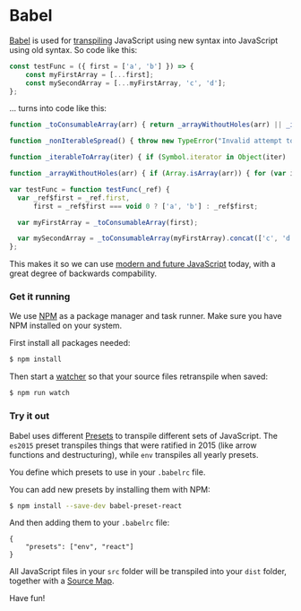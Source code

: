 # Babel

[Babel](https://babeljs.io/) is used for [transpiling](https://en.wikipedia.org/wiki/Source-to-source_compiler) JavaScript using new syntax into JavaScript using old syntax. So code like this:

```javascript
const testFunc = ({ first = ['a', 'b'] }) => {
	const myFirstArray = [...first];
	const mySecondArray = [...myFirstArray, 'c', 'd'];
};
```

... turns into code like this:

```javascript
function _toConsumableArray(arr) { return _arrayWithoutHoles(arr) || _iterableToArray(arr) || _nonIterableSpread(); }

function _nonIterableSpread() { throw new TypeError("Invalid attempt to spread non-iterable instance"); }

function _iterableToArray(iter) { if (Symbol.iterator in Object(iter) || Object.prototype.toString.call(iter) === "[object Arguments]") return Array.from(iter); }

function _arrayWithoutHoles(arr) { if (Array.isArray(arr)) { for (var i = 0, arr2 = new Array(arr.length); i < arr.length; i++) { arr2[i] = arr[i]; } return arr2; } }

var testFunc = function testFunc(_ref) {
  var _ref$first = _ref.first,
      first = _ref$first === void 0 ? ['a', 'b'] : _ref$first;

  var myFirstArray = _toConsumableArray(first);

  var mySecondArray = _toConsumableArray(myFirstArray).concat(['c', 'd']);
};
```

This makes it so we can use [modern and future JavaScript](http://es6-features.org/) today, with a great degree of backwards compability.


### Get it running

We use [NPM](https://www.npmjs.com/) as a package manager and task runner. Make sure you have NPM installed on your system.

First install all packages needed:

```bash
$ npm install
```

Then start a [watcher](https://babeljs.io/docs/en/babel-cli/) so that your source files retranspile when saved:

```bash
$ npm run watch
```


### Try it out

Babel uses different [Presets](https://babeljs.io/docs/en/presets) to transpile different sets of JavaScript. The `es2015` preset transpiles things that were ratified in 2015 (like arrow functions and destructuring), while `env` transpiles all yearly presets.

You define which presets to use in your `.babelrc` file.

You can add new presets by installing them with NPM:

```bash
$ npm install --save-dev babel-preset-react
```

And then adding them to your `.babelrc` file:

```
{
	"presets": ["env", "react"]
}
```

All JavaScript files in your `src` folder will be transpiled into your `dist` folder, together with a [Source Map](https://developer.mozilla.org/en-US/docs/Tools/Debugger/How_to/Use_a_source_map).

Have fun!
